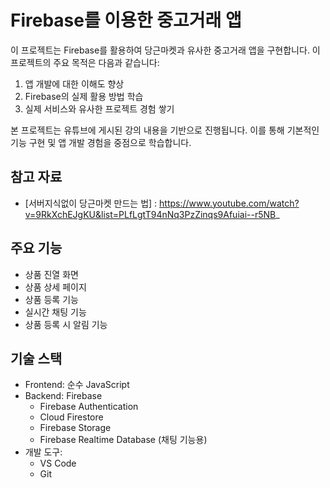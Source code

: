 # Firebase를 이용한 중고거래 앱

이 프로젝트는 Firebase를 활용하여 당근마켓과 유사한 중고거래 앱을 구현합니다. 이 프로젝트의 주요 목적은 다음과 같습니다:

1. 앱 개발에 대한 이해도 향상
2. Firebase의 실제 활용 방법 학습
3. 실제 서비스와 유사한 프로젝트 경험 쌓기

본 프로젝트는 유튜브에 게시된 강의 내용을 기반으로 진행됩니다. 이를 통해 기본적인 기능 구현 및 앱 개발 경험을 중점으로 학습합니다.

## 참고 자료
- [서버지식없이 당근마켓 만드는 법] : https://www.youtube.com/watch?v=9RkXchEJgKU&list=PLfLgtT94nNq3PzZinqs9Afuiai--r5NB_

## 주요 기능

- 상품 진열 화면
- 상품 상세 페이지
- 상품 등록 기능
- 실시간 채팅 기능
- 상품 등록 시 알림 기능

## 기술 스택

- Frontend: 순수 JavaScript
- Backend: Firebase
  - Firebase Authentication
  - Cloud Firestore
  - Firebase Storage
  - Firebase Realtime Database (채팅 기능용)
- 개발 도구:
  - VS Code
  - Git
